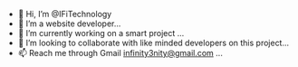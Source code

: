 - 👋 Hi, I’m @IFiTechnology
- 👀 I’m a website developer...
- 🌱 I’m currently working on a smart project ...
- 💞️ I’m looking to collaborate with like minded developers on this project...
- 📫 Reach me through Gmail infinity3nity@gmail.com ...

<!---
IFiTechnology/IFiTechnology is a ✨ special ✨ repository because its `README.md` (this file) appears on your GitHub profile.
You can click the Preview link to take a look at your changes.
--->
